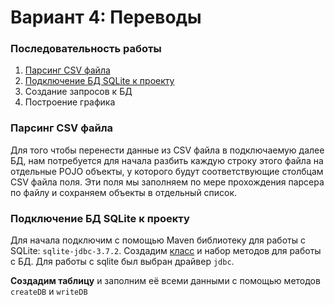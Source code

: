 # Вариант 4: Переводы

### Последовательность работы
1. [Парсинг CSV файла](https://github.com/InSkipper/JavaFinalProject#Парсинг-CSV-файла)
2. [Подключение БД SQLite к проекту](https://github.com/InSkipper/JavaFinalProject#Подключение-БД-SQLite-к-проекту)
3. Создание запросов к БД
4. Построение графика

### Парсинг CSV файла
Для того чтобы перенести данные из CSV файла в подключаемую далее БД, нам потребуется для начала разбить каждую строку этого файла на отдельные POJO объекты, у которого будут соответствующие столбцам CSV файла поля. Эти поля мы заполняем по мере прохождения парсера по файлу и сохраняем объекты в отдельный список.

### Подключение БД SQLite к проекту
Для начала подключим с помощью Maven библиотеку для работы с SQLite: `sqlite-jdbc-3.7.2`. 
Создадим [класс](https://github.com/InSkipper/JavaFinalProject/blob/4000d45bc9a52c9ebaa8b050da3bb5c2f38f9d54/src/main/java/DbConn.java#L6)
и набор методов для работы с БД. Для работы с sqlite был выбран драйвер `jdbc`. 

**Создадим таблицу** и заполним её всеми данными с помощью методов `createDB` и `writeDB`
